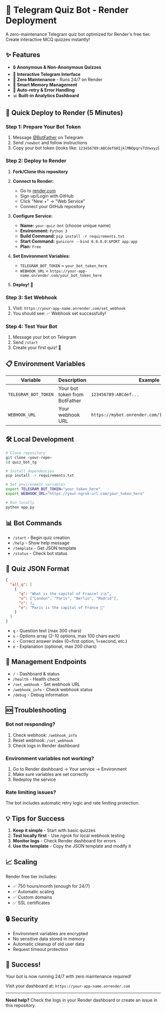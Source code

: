 # 🎯 Telegram Quiz Bot - Render Deployment

A zero-maintenance Telegram quiz bot optimized for Render's free tier. Create interactive MCQ quizzes instantly!

## ✨ Features

- 🔒 **Anonymous & Non-Anonymous Quizzes**
- 📱 **Interactive Telegram Interface**
- 🚀 **Zero Maintenance** - Runs 24/7 on Render
- 💾 **Smart Memory Management**
- 🔄 **Auto-retry & Error Handling**
- 📊 **Built-in Analytics Dashboard**

## 🚀 Quick Deploy to Render (5 Minutes)

### Step 1: Prepare Your Bot Token

1. Message [@BotFather](https://t.me/botfather) on Telegram
2. Send `/newbot` and follow instructions
3. Copy your bot token (looks like: `123456789:ABCdefGHIjklMNOpqrsTUVwxyz`)

### Step 2: Deploy to Render

1. **Fork/Clone this repository**
2. **Connect to Render:**
   - Go to [render.com](https://render.com)
   - Sign up/Login with GitHub
   - Click "New +" → "Web Service"
   - Connect your GitHub repository

3. **Configure Service:**
   - **Name:** `your-quiz-bot` (choose unique name)
   - **Environment:** `Python 3`
   - **Build Command:** `pip install -r requirements.txt`
   - **Start Command:** `gunicorn --bind 0.0.0.0:$PORT app:app`
   - **Plan:** `Free`

4. **Set Environment Variables:**
   - `TELEGRAM_BOT_TOKEN` = `your_bot_token_here`
   - `WEBHOOK_URL` = `https://your-app-name.onrender.com/your_bot_token_here`

5. **Deploy!** 🚀

### Step 3: Set Webhook

1. Visit: `https://your-app-name.onrender.com/set_webhook`
2. You should see: ✅ Webhook set successfully!

### Step 4: Test Your Bot

1. Message your bot on Telegram
2. Send `/start`
3. Create your first quiz! 🎉

## 📋 Environment Variables

| Variable | Description | Example |
|----------|-------------|---------|
| `TELEGRAM_BOT_TOKEN` | Your bot token from BotFather | `123456789:ABCdef...` |
| `WEBHOOK_URL` | Your webhook URL | `https://mybot.onrender.com/123456789:ABCdef...` |

## 🛠️ Local Development

```bash
# Clone repository
git clone <your-repo>
cd quiz_bot_tg

# Install dependencies
pip install -r requirements.txt

# Set environment variables
export TELEGRAM_BOT_TOKEN="your_token_here"
export WEBHOOK_URL="https://your-ngrok-url.com/your_token_here"

# Run locally
python app.py
```

## 📊 Bot Commands

- `/start` - Begin quiz creation
- `/help` - Show help message
- `/template` - Get JSON template
- `/status` - Check bot status

## 🎯 Quiz JSON Format

```json
{
  "all_q": [
    {
      "q": "What is the capital of France? 🇫🇷",
      "o": ["London", "Paris", "Berlin", "Madrid"],
      "c": 1,
      "e": "Paris is the capital of France 🗼"
    }
  ]
}
```

- `q` - Question text (max 300 chars)
- `o` - Options array (2-10 options, max 100 chars each)
- `c` - Correct answer index (0=first option, 1=second, etc.)
- `e` - Explanation (optional, max 200 chars)

## 🔧 Management Endpoints

- `/` - Dashboard & status
- `/health` - Health check
- `/set_webhook` - Set webhook URL
- `/webhook_info` - Check webhook status
- `/debug` - Debug information

## 🆘 Troubleshooting

### Bot not responding?
1. Check webhook: `/webhook_info`
2. Reset webhook: `/set_webhook`
3. Check logs in Render dashboard

### Environment variables not working?
1. Go to Render dashboard → Your service → Environment
2. Make sure variables are set correctly
3. Redeploy the service

### Rate limiting issues?
The bot includes automatic retry logic and rate limiting protection.

## 💡 Tips for Success

1. **Keep it simple** - Start with basic quizzes
2. **Test locally first** - Use ngrok for local webhook testing
3. **Monitor logs** - Check Render dashboard for errors
4. **Use the template** - Copy the JSON template and modify it

## 📈 Scaling

Render free tier includes:
- ✅ 750 hours/month (enough for 24/7)
- ✅ Automatic scaling
- ✅ Custom domains
- ✅ SSL certificates

## 🔒 Security

- Environment variables are encrypted
- No sensitive data stored in memory
- Automatic cleanup of old user data
- Request timeout protection

## 🎉 Success!

Your bot is now running 24/7 with zero maintenance required! 

Visit your dashboard at: `https://your-app-name.onrender.com`

---

**Need help?** Check the logs in your Render dashboard or create an issue in this repository.

